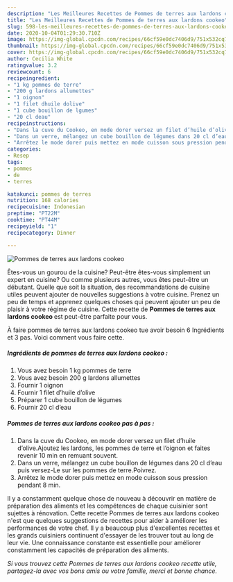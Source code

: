 ```yaml
---
description: "Les Meilleures Recettes de Pommes de terres aux lardons cookeo"
title: "Les Meilleures Recettes de Pommes de terres aux lardons cookeo"
slug: 598-les-meilleures-recettes-de-pommes-de-terres-aux-lardons-cookeo
date: 2020-10-04T01:29:30.710Z
image: https://img-global.cpcdn.com/recipes/66cf59e0dc7406d9/751x532cq70/pommes-de-terres-aux-lardons-cookeo-photo-principale-de-la-recette.jpg
thumbnail: https://img-global.cpcdn.com/recipes/66cf59e0dc7406d9/751x532cq70/pommes-de-terres-aux-lardons-cookeo-photo-principale-de-la-recette.jpg
cover: https://img-global.cpcdn.com/recipes/66cf59e0dc7406d9/751x532cq70/pommes-de-terres-aux-lardons-cookeo-photo-principale-de-la-recette.jpg
author: Cecilia White
ratingvalue: 3.2
reviewcount: 6
recipeingredient:
- "1 kg pommes de terre"
- "200 g lardons allumettes"
- "1 oignon"
- "1 filet dhuile dolive"
- "1 cube bouillon de lgumes"
- "20 cl deau"
recipeinstructions:
- "Dans la cuve du Cookeo, en mode dorer versez un filet d’huile d’olive.Ajoutez les lardons, les pommes de terre et l’oignon et faites revenir 10 min en remuant souvent."
- "Dans un verre, mélangez un cube bouillon de légumes dans 20 cl d’eau puis versez-Le sur les pommes de terre.Poivrez."
- "Arrêtez le mode dorer puis mettez en mode cuisson sous pression pendant 8 min."
categories:
- Resep
tags:
- pommes
- de
- terres

katakunci: pommes de terres 
nutrition: 168 calories
recipecuisine: Indonesian
preptime: "PT22M"
cooktime: "PT44M"
recipeyield: "1"
recipecategory: Dinner

---
```



![Pommes de terres aux lardons cookeo](https://img-global.cpcdn.com/recipes/66cf59e0dc7406d9/751x532cq70/pommes-de-terres-aux-lardons-cookeo-photo-principale-de-la-recette.jpg)

Êtes-vous un gourou de la cuisine? Peut-être êtes-vous simplement un expert en cuisine? Ou comme plusieurs autres, vous êtes peut-être un débutant. Quelle que soit la situation, des recommandations de cuisine utiles peuvent ajouter de nouvelles suggestions à votre cuisine. Prenez un peu de temps et apprenez quelques choses qui peuvent ajouter un peu de plaisir à votre régime de cuisine. Cette recette de <strong> Pommes de terres aux lardons cookeo </strong> est peut-être parfaite pour vous.

<!--inarticleads1-->

À faire pommes de terres aux lardons cookeo tue avoir besoin 6 Ingrédients et 3 pas. Voici comment vous faire cette.

##### Ingrédients de pommes de terres aux lardons cookeo :

1. Vous avez besoin 1 kg pommes de terre
1. Vous avez besoin 200 g lardons allumettes
1. Fournir 1 oignon
1. Fournir 1 filet d’huile d’olive
1. Préparer 1 cube bouillon de légumes
1. Fournir 20 cl d’eau




<!--inarticleads2-->

##### Pommes de terres aux lardons cookeo pas à pas :

1. Dans la cuve du Cookeo, en mode dorer versez un filet d’huile d’olive.Ajoutez les lardons, les pommes de terre et l’oignon et faites revenir 10 min en remuant souvent.
1. Dans un verre, mélangez un cube bouillon de légumes dans 20 cl d’eau puis versez-Le sur les pommes de terre.Poivrez.
1. Arrêtez le mode dorer puis mettez en mode cuisson sous pression pendant 8 min.




<!--inarticleads1-->

<p>
Il y a constamment quelque chose de nouveau à découvrir en matière de préparation des aliments et les compétences de chaque cuisinier sont sujettes à rénovation. Cette recette Pommes de terres aux lardons cookeo n'est que quelques suggestions de recettes pour aider à améliorer les performances de votre chef. Il y a beaucoup plus d'excellentes recettes et les grands cuisiniers continuent d'essayer de les trouver tout au long de leur vie. Une connaissance constante est essentielle pour améliorer constamment les capacités de préparation des aliments.
</p>

<p>
<i>Si vous trouvez cette Pommes de terres aux lardons cookeo recette utile, partagez-la avec vos bons amis ou votre famille, merci et bonne chance.</i>
</p>
